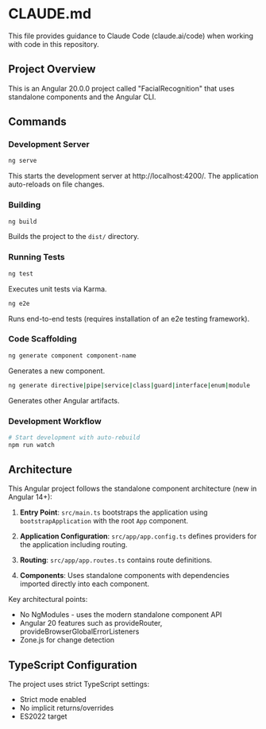 # CLAUDE.md

This file provides guidance to Claude Code (claude.ai/code) when working with code in this repository.

## Project Overview

This is an Angular 20.0.0 project called "FacialRecognition" that uses standalone components and the Angular CLI.

## Commands

### Development Server

```bash
ng serve
```
This starts the development server at http://localhost:4200/. The application auto-reloads on file changes.

### Building

```bash
ng build
```
Builds the project to the `dist/` directory.

### Running Tests

```bash
ng test
```
Executes unit tests via Karma.

```bash
ng e2e
```
Runs end-to-end tests (requires installation of an e2e testing framework).

### Code Scaffolding

```bash
ng generate component component-name
```
Generates a new component.

```bash
ng generate directive|pipe|service|class|guard|interface|enum|module
```
Generates other Angular artifacts.

### Development Workflow

```bash
# Start development with auto-rebuild
npm run watch
```

## Architecture

This Angular project follows the standalone component architecture (new in Angular 14+):

1. **Entry Point**: `src/main.ts` bootstraps the application using `bootstrapApplication` with the root `App` component.

2. **Application Configuration**: `src/app/app.config.ts` defines providers for the application including routing.

3. **Routing**: `src/app/app.routes.ts` contains route definitions.

4. **Components**: Uses standalone components with dependencies imported directly into each component.

Key architectural points:
- No NgModules - uses the modern standalone component API
- Angular 20 features such as provideRouter, provideBrowserGlobalErrorListeners
- Zone.js for change detection

## TypeScript Configuration

The project uses strict TypeScript settings:
- Strict mode enabled
- No implicit returns/overrides
- ES2022 target